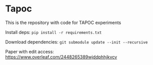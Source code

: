 # Tapoc
This is the repository with code for TAPOC experiments

Install deps: `pip install -r requirements.txt`  

Download dependencies: `git submodule update --init --recursive`

Paper with edit access: https://www.overleaf.com/2448265389wjddphhjkvcv
